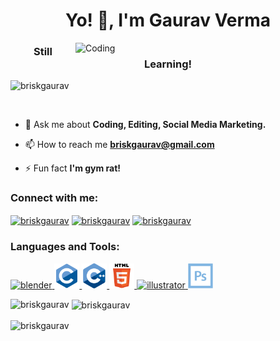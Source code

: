 <h1 align="center">Yo! 👋, I'm Gaurav Verma </h1>
<img align="right" alt="Coding" width="400" src="https://www.gifcen.com/wp-content/uploads/2021/07/zoro-gif-7.gif">
<h3 align="center">Still Learning!</h3>


<p align="left"> <img src="https://komarev.com/ghpvc/?username=briskgaurav&label=Profile%20views&color=0e75b6&style=flat" alt="briskgaurav" /> </p>

<p align="left"> <a href="https://twitter.com/" target="blank"><img src="https://img.shields.io/twitter/follow/?logo=twitter&style=for-the-badge" alt="" /></a> </p>

- 💬 Ask me about **Coding, Editing, Social Media Marketing.**

- 📫 How to reach me **briskgaurav@gmail.com**

- ⚡ Fun fact **I'm gym rat!**

<h3 align="left">Connect with me:</h3>
<p align="left">
<a href="https://linkedin.com/in/briskgaurav" target="blank"><img align="center" src="https://raw.githubusercontent.com/rahuldkjain/github-profile-readme-generator/master/src/images/icons/Social/linked-in-alt.svg" alt="briskgaurav" height="30" width="40" /></a>
<a href="https://instagram.com/briskgaurav" target="blank"><img align="center" src="https://raw.githubusercontent.com/rahuldkjain/github-profile-readme-generator/master/src/images/icons/Social/instagram.svg" alt="briskgaurav" height="30" width="40" /></a>
<a href="https://www.hackerrank.com/briskgaurav" target="blank"><img align="center" src="https://raw.githubusercontent.com/rahuldkjain/github-profile-readme-generator/master/src/images/icons/Social/hackerrank.svg" alt="briskgaurav" height="30" width="40" /></a>
</p>

<h3 align="left">Languages and Tools:</h3>
<p align="left"> <a href="https://www.blender.org/" target="_blank" rel="noreferrer"> <img src="https://download.blender.org/branding/community/blender_community_badge_white.svg" alt="blender" width="40" height="40"/> </a> <a href="https://www.cprogramming.com/" target="_blank" rel="noreferrer"> <img src="https://raw.githubusercontent.com/devicons/devicon/master/icons/c/c-original.svg" alt="c" width="40" height="40"/> </a> <a href="https://www.w3schools.com/cpp/" target="_blank" rel="noreferrer"> <img src="https://raw.githubusercontent.com/devicons/devicon/master/icons/cplusplus/cplusplus-original.svg" alt="cplusplus" width="40" height="40"/> </a> <a href="https://www.w3.org/html/" target="_blank" rel="noreferrer"> <img src="https://raw.githubusercontent.com/devicons/devicon/master/icons/html5/html5-original-wordmark.svg" alt="html5" width="40" height="40"/> </a> <a href="https://www.adobe.com/in/products/illustrator.html" target="_blank" rel="noreferrer"> <img src="https://www.vectorlogo.zone/logos/adobe_illustrator/adobe_illustrator-icon.svg" alt="illustrator" width="40" height="40"/> </a> <a href="https://www.photoshop.com/en" target="_blank" rel="noreferrer"> <img src="https://raw.githubusercontent.com/devicons/devicon/master/icons/photoshop/photoshop-line.svg" alt="photoshop" width="40" height="40"/> </a> </p>

<p><img align="left" src="https://github-readme-stats.vercel.app/api/top-langs?username=briskgaurav&show_icons=true&locale=en&layout=compact" alt="briskgaurav" /></p>

<p>&nbsp;<img align="center" src="https://github-readme-stats.vercel.app/api?username=briskgaurav&show_icons=true&locale=en" alt="briskgaurav" /></p>

<p><img align="center" src="https://github-readme-streak-stats.herokuapp.com/?user=briskgaurav&" alt="briskgaurav" /></p>
